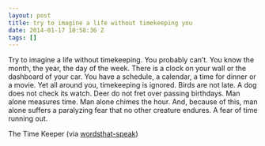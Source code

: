 ```yaml
---
layout: post
title: try to imagine a life without timekeeping you
date: 2014-01-17 10:58:36 Z
tags: []
---
```

Try to imagine a life without timekeeping. You probably can’t. You know the month, the year, the day of the week. There is a clock on your wall or the dashboard of your car. You have a schedule, a calendar, a time for dinner or a movie. Yet all around you, timekeeping is ignored. Birds are not late. A dog does not check its watch. Deer do not fret over passing birthdays. Man alone measures time. Man alone chimes the hour. And, because of this, man alone suffers a paralyzing fear that no other creature endures. A fear of time running out.

The Time Keeper (via [wordsthat-speak](http://wordsthat-speak.tumblr.com/))

